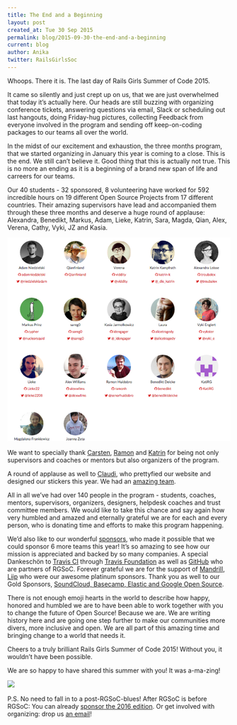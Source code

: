 ```yaml
---
title: The End and a Beginning
layout: post
created_at: Tue 30 Sep 2015
permalink: blog/2015-09-30-the-end-and-a-beginning
current: blog
author: Anika
twitter: RailsGirlsSoc
---
```



Whoops. There it is. The last day of Rails Girls Summer of Code 2015. 

It came so silently and just crept up on us, that we are just overwhelmed that today it’s actually here.  Our heads are still buzzing with organizing conference tickets, answering questions via email, Slack or scheduling out last hangouts, doing Friday-hug pictures, collecting Feedback from everyone involved in the program and sending off keep-on-coding packages to our teams all over the world. 

In the midst of our excitement and exhaustion, the three months program, that we started organizing in January this year is coming to a close. This is the end. We still can’t believe it. Good thing that this is actually not true. This is no more an ending as it is a beginning of a brand new span of life and carreers for our teams. 

Our 40 students - 32 sponsored, 8 volunteering have worked for 592 incredible hours on 19 different Open Source Projects from 17 different countries. Their amazing supervisors have lead and accompanied them through these three months and deserve a huge round of applause: Alexandra, Benedikt, Markus, Adam, Lieke, Katrin, Sara, Magda, Qian, Alex, Verena, Cathy, Vyki, JZ and Kasia. 

![](img/blog/2015/thewheelsofthebus.png)

We want to specially thank [Carsten](https://teams.railsgirlssummerofcode.org/users/3), [Ramon](https://teams.railsgirlssummerofcode.org/users/9) and [Katrin](https://teams.railsgirlssummerofcode.org/users/17) for being not only supervisors and coaches or mentors but also organizers of the program.

A round of applause as well to [Claudi](http://twitter.com/junioratze), who prettyfied our website and designed our stickers this year. We had an [amazing team](http://railsgirlssummerofcode.org/about/team/).

All in all we’ve had over 140 people in the program - students, coaches, mentors, supervisors, organizers, designers, helpdesk coaches and trust committee members. We would like to take this chance and say again how very humbled and amazed and eternally grateful we are for each and every person, who is donating time and efforts to make this program happening.

We’d also like to our wonderful [sponsors](http://railsgirlssummerofcode.org/sponsors/), who made it possible that we could sponsor 6 more teams this year! It’s so amazing to see how our mission is appreciated and backed by so many companies. A special Dankeschön to [Travis CI](http://railsgirlssummerofcode.org/sponsors/) through [Travis Foundation](http://foundation.travis-ci.org/) as well as [GitHub](http://github.com) who are partners of RGSoC. Forever grateful we are for the support of [Mandrill](http://mandrill.com), [Liip](https://www.liip.ch/en) who were our awesome platinum sponsors. Thank you as well to our Gold Sponsors, [SoundCloud, Basecamp, Elastic and Google Open Source](http://railsgirlssummerofcode.org/sponsors/). 

There is not enough emoji hearts in the world to describe how happy, honored and humbled we are to have been able to work together with you to change the future of Open Source! Because we are. We are writing history here and are going one step further to make our communities more divers, more inclusive and open. We are all part of this amazing time and bringing change to a world that needs it.

Cheers to a truly brilliant Rails Girls Summer of Code 2015! Without you, it wouldn’t have been possible. 

We are so happy to have shared this summer with you! It was a-ma-zing!

![](/img/)



P.S. No need to fall in to a post-RGSoC-blues! After RGSoC is before RGSoC: You can already [sponsor the 2016 edition](http://railsgirlssummerofcode.org/campaign/). Or get involved with organizing: drop us [an email](mailto:summer-of-code@railsgirls.com)! 






